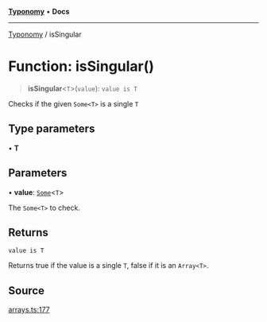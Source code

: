 [**Typonomy**](../README.md) • **Docs**

***

[Typonomy](../globals.md) / isSingular

# Function: isSingular()

> **isSingular**\<`T`\>(`value`): `value is T`

Checks if the given `Some<T>` is a single `T`

## Type parameters

• **T**

## Parameters

• **value**: [`Some`](../type-aliases/Some.md)\<`T`\>

The `Some<T>` to check.

## Returns

`value is T`

Returns true if the value is a single `T`, false if it is an `Array<T>`.

## Source

[arrays.ts:177](https://github.com/softcraft-development/typonomy/blob/a62fc03e32b184f07c3799ae239136e6b1077839/src/arrays.ts#L177)
